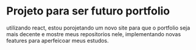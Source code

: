 # Projeto para ser futuro portfolio

utilizando react, estou porojetando um novo site para que o portfolio seja mais decente e mostre meus repositorios nele, implementando novas features para aperfeicoar meus estudos.
